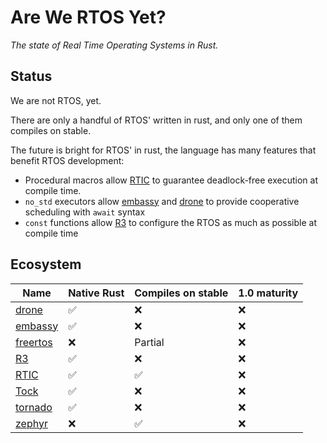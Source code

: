 # Are We RTOS Yet?

_The state of Real Time Operating Systems in Rust._

## Status

We are not RTOS, yet.

There are only a handful of RTOS' written in rust, and only one of them compiles
on stable.

The future is bright for RTOS' in rust, the language has many features that
benefit RTOS development:
* Procedural macros allow [RTIC] to guarantee deadlock-free execution at compile
  time.
* `no_std` executors allow [embassy] and [drone] to provide cooperative
  scheduling with `await` syntax
* `const` functions allow [R3] to configure the RTOS as much as possible at
  compile time

## Ecosystem

| Name       | Native Rust | Compiles on stable | 1.0 maturity |
|------------|-------------|--------------------|--------------|
| [drone]    | ✅          | ❌                 | ❌           |
| [embassy]  | ✅          | ❌                 | ❌           |
| [freertos] | ❌          | Partial            | ❌           |
| [R3]       | ✅          | ❌                 | ❌           |
| [RTIC]     | ✅          | ✅                 | ❌           |
| [Tock]     | ✅          | ❌                 | ❌           |
| [tornado]  | ✅          | ❌                 | ❌           |
| [zephyr]   | ❌          | ✅                 | ❌           |

[drone]: https://www.drone-os.com/
[embassy]: https://github.com/embassy-rs/embassy
[freertos]: https://github.com/lobaro/FreeRTOS-rust
[R3]: https://crates.io/crates/r3
[RTIC]: https://rtic.rs/0.5/book/en/
[Tock]: https://www.tockos.org/
[tornado]: https://github.com/HUST-OS/tornado-os
[zephyr]: https://github.com/tylerwhall/zephyr-rust
